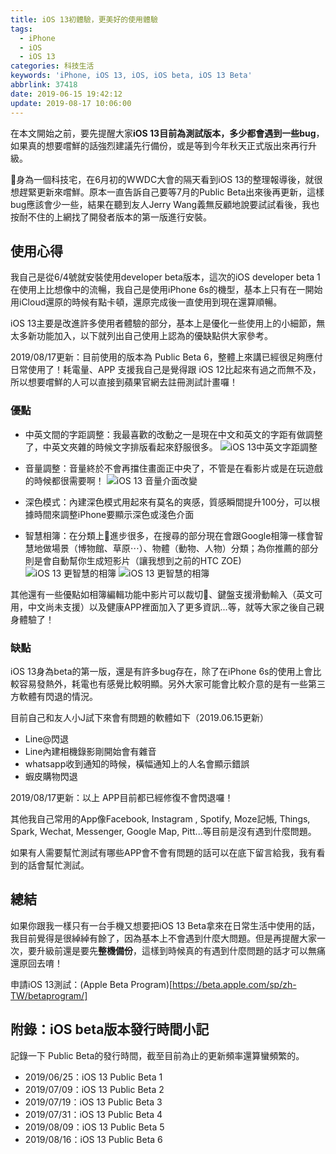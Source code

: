 ```yaml
---
title: iOS 13初體驗，更美好的使用體驗
tags:
  - iPhone
  - iOS
  - iOS 13
categories: 科技生活
keywords: 'iPhone, iOS 13, iOS, iOS beta, iOS 13 Beta'
abbrlink: 37418
date: 2019-06-15 19:42:12
update: 2019-08-17 10:06:00
---
```


在本文開始之前，要先提醒大家**iOS 13目前為測試版本，多少都會遇到一些bug**，如果真的想要嚐鮮的話強烈建議先行備份，或是等到今年秋天正式版出來再行升級。

身為一個科技宅，在6月初的WWDC大會的隔天看到iOS 13的整理報導後，就很想趕緊更新來嚐鮮。原本一直告訴自己要等7月的Public Beta出來後再更新，這樣bug應該會少一些，結果在聽到友人Jerry Wang義無反顧地說要試試看後，我也按耐不住的上網找了開發者版本的第一版進行安裝。

## 使用心得
我自己是從6/4號就安裝使用developer beta版本，這次的iOS developer beta 1在使用上比想像中的流暢，我自己是使用iPhone 6s的機型，基本上只有在一開始用iCloud還原的時候有點卡頓，還原完成後一直使用到現在還算順暢。

iOS 13主要是改進許多使用者體驗的部分，基本上是優化一些使用上的小細節，無太多新功能加入，以下就列出自己使用上認為的優缺點供大家參考。

2019/08/17更新：目前使用的版本為 Public Beta 6，整體上來講已經很足夠應付日常使用了！耗電量、APP 支援我自己是覺得跟 iOS 12比起來有過之而無不及，所以想要嚐鮮的人可以直接到蘋果官網去註冊測試計畫囉！

### 優點
* 中英文間的字距調整：我最喜歡的改動之一是現在中文和英文的字距有做調整了，中英文夾雜的時候文字排版看起來舒服很多。
![iOS 13中英文字距調整](iOS-13初體驗，更美好的使用體驗/images1.jpg)

* 音量調整：音量終於不會再擋住畫面正中央了，不管是在看影片或是在玩遊戲的時候都很需要啊！
![iOS 13 音量介面改變](iOS-13初體驗，更美好的使用體驗/images2.jpg)

* 深色模式：內建深色模式用起來有莫名的爽感，質感瞬間提升100分，可以根據時間來調整iPhone要顯示深色或淺色介面

* 智慧相簿：在分類上進步很多，在搜尋的部分現在會跟Google相簿一樣會智慧地做場景（博物館、草原⋯）、物體（動物、人物）分類；為你推薦的部分則是會自動幫你生成短影片（讓我想到之前的HTC ZOE)
![iOS 13 更智慧的相簿](iOS-13初體驗，更美好的使用體驗/images4.jpg)
![iOS 13 更智慧的相簿](iOS-13初體驗，更美好的使用體驗/images5.jpg)

其他還有一些優點如相簿編輯功能中影片可以裁切、鍵盤支援滑動輸入（英文可用，中文尚未支援）以及健康APP裡面加入了更多資訊...等，就等大家之後自己親身體驗了！

### 缺點
iOS 13身為beta的第一版，還是有許多bug存在，除了在iPhone 6s的使用上會比較容易發熱外，耗電也有感覺比較明顯。另外大家可能會比較介意的是有一些第三方軟體有閃退的情況。

目前自己和友人小J試下來會有問題的軟體如下（2019.06.15更新）
- Line@閃退
- Line內建相機錄影剛開始會有雜音
- whatsapp收到通知的時候，橫幅通知上的人名會顯示錯誤
- 蝦皮購物閃退

2019/08/17更新：以上 APP目前都已經修復不會閃退囉！

其他我自己常用的App像Facebook, Instagram , Spotify, Moze記帳, Things, Spark, Wechat, Messenger, Google Map, Pitt...等目前是沒有遇到什麼問題。

如果有人需要幫忙測試有哪些APP會不會有問題的話可以在底下留言給我，我有看到的話會幫忙測試。

## 總結
如果你跟我一樣只有一台手機又想要把iOS 13 Beta拿來在日常生活中使用的話，我目前覺得是很綽綽有餘了，因為基本上不會遇到什麼大問題。但是再提醒大家一次，要升級前還是要先**整機備份**，這樣到時候真的有遇到什麼問題的話才可以無痛還原回去唷！

申請iOS 13測試：(Apple Beta Program)[https://beta.apple.com/sp/zh-TW/betaprogram/]

## 附錄：iOS beta版本發行時間小記
記錄一下 Public Beta的發行時間，截至目前為止的更新頻率還算蠻頻繁的。
* 2019/06/25：iOS 13 Public Beta 1
* 2019/07/09：iOS 13 Public Beta 2
* 2019/07/19：iOS 13 Public Beta 3
* 2019/07/31：iOS 13 Public Beta 4
* 2019/08/09：iOS 13 Public Beta 5
* 2019/08/16：iOS 13 Public Beta 6